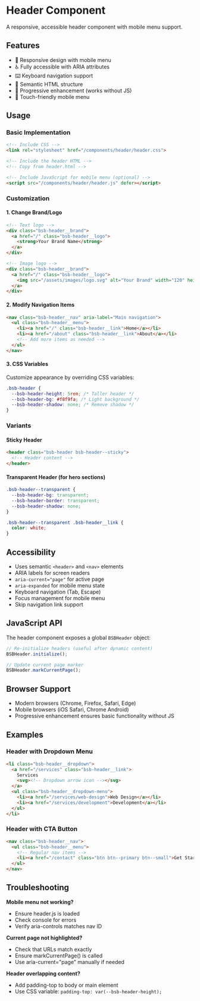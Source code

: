 # Header Component

A responsive, accessible header component with mobile menu support.

## Features

- 🎨 Responsive design with mobile menu
- ♿ Fully accessible with ARIA attributes
- ⌨️ Keyboard navigation support
- 🎯 Semantic HTML structure
- 🚀 Progressive enhancement (works without JS)
- 📱 Touch-friendly mobile menu

## Usage

### Basic Implementation

```html
<!-- Include CSS -->
<link rel="stylesheet" href="/components/header/header.css">

<!-- Include the header HTML -->
<!-- Copy from header.html -->

<!-- Include JavaScript for mobile menu (optional) -->
<script src="/components/header/header.js" defer></script>
```

### Customization

#### 1. Change Brand/Logo

```html
<!-- Text logo -->
<div class="bsb-header__brand">
  <a href="/" class="bsb-header__logo">
    <strong>Your Brand Name</strong>
  </a>
</div>

<!-- Image logo -->
<div class="bsb-header__brand">
  <a href="/" class="bsb-header__logo">
    <img src="/assets/images/logo.svg" alt="Your Brand" width="120" height="40">
  </a>
</div>
```

#### 2. Modify Navigation Items

```html
<nav class="bsb-header__nav" aria-label="Main navigation">
  <ul class="bsb-header__menu">
    <li><a href="/" class="bsb-header__link">Home</a></li>
    <li><a href="/about" class="bsb-header__link">About</a></li>
    <!-- Add more items as needed -->
  </ul>
</nav>
```

#### 3. CSS Variables

Customize appearance by overriding CSS variables:

```css
.bsb-header {
  --bsb-header-height: 5rem; /* Taller header */
  --bsb-header-bg: #f8f9fa; /* Light background */
  --bsb-header-shadow: none; /* Remove shadow */
}
```

### Variants

#### Sticky Header

```html
<header class="bsb-header bsb-header--sticky">
  <!-- Header content -->
</header>
```

#### Transparent Header (for hero sections)

```css
.bsb-header--transparent {
  --bsb-header-bg: transparent;
  --bsb-header-border: transparent;
  --bsb-header-shadow: none;
}

.bsb-header--transparent .bsb-header__link {
  color: white;
}
```

## Accessibility

- Uses semantic `<header>` and `<nav>` elements
- ARIA labels for screen readers
- `aria-current="page"` for active page
- `aria-expanded` for mobile menu state
- Keyboard navigation (Tab, Escape)
- Focus management for mobile menu
- Skip navigation link support

## JavaScript API

The header component exposes a global `BSBHeader` object:

```javascript
// Re-initialize headers (useful after dynamic content)
BSBHeader.initialize();

// Update current page marker
BSBHeader.markCurrentPage();
```

## Browser Support

- Modern browsers (Chrome, Firefox, Safari, Edge)
- Mobile browsers (iOS Safari, Chrome Android)
- Progressive enhancement ensures basic functionality without JS

## Examples

### Header with Dropdown Menu

```html
<li class="bsb-header__dropdown">
  <a href="/services" class="bsb-header__link">
    Services
    <svg><!-- Dropdown arrow icon --></svg>
  </a>
  <ul class="bsb-header__dropdown-menu">
    <li><a href="/services/web-design">Web Design</a></li>
    <li><a href="/services/development">Development</a></li>
  </ul>
</li>
```

### Header with CTA Button

```html
<nav class="bsb-header__nav">
  <ul class="bsb-header__menu">
    <!-- Regular nav items -->
    <li><a href="/contact" class="btn btn--primary btn--small">Get Started</a></li>
  </ul>
</nav>
```

## Troubleshooting

**Mobile menu not working?**
- Ensure header.js is loaded
- Check console for errors
- Verify aria-controls matches nav ID

**Current page not highlighted?**
- Check that URLs match exactly
- Ensure markCurrentPage() is called
- Use aria-current="page" manually if needed

**Header overlapping content?**
- Add padding-top to body or main element
- Use CSS variable: `padding-top: var(--bsb-header-height);`